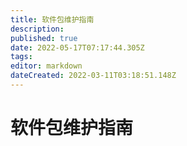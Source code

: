 ```yaml
---
title: 软件包维护指南
description: 
published: true
date: 2022-05-17T07:17:44.305Z
tags: 
editor: markdown
dateCreated: 2022-03-11T03:18:51.148Z
---
```


# 软件包维护指南
